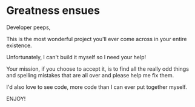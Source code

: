 # Greatness ensues

Developer peeps,

This is the most wonderful project you'll ever come across in your entire existence.

Unfortunately, I can't build it myself so I need your help!

Your mission, if you choose to accept it, is to find all the really odd things and spelling mistakes that are all over and please help me fix them.

I'd also love to see code, more code than I can ever put together myself.

ENJOY!
